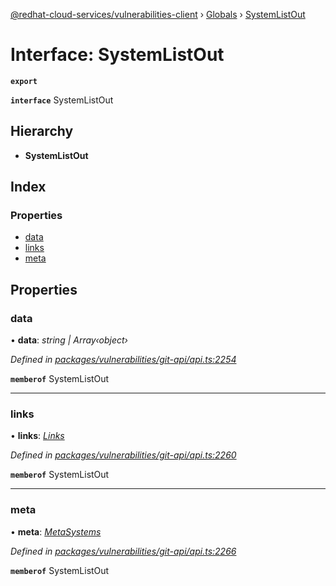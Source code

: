 [@redhat-cloud-services/vulnerabilities-client](../README.md) › [Globals](../globals.md) › [SystemListOut](systemlistout.md)

# Interface: SystemListOut

**`export`** 

**`interface`** SystemListOut

## Hierarchy

* **SystemListOut**

## Index

### Properties

* [data](systemlistout.md#data)
* [links](systemlistout.md#links)
* [meta](systemlistout.md#meta)

## Properties

###  data

• **data**: *string | Array‹object›*

*Defined in [packages/vulnerabilities/git-api/api.ts:2254](https://github.com/RedHatInsights/javascript-clients/blob/master/packages/vulnerabilities/git-api/api.ts#L2254)*

**`memberof`** SystemListOut

___

###  links

• **links**: *[Links](links.md)*

*Defined in [packages/vulnerabilities/git-api/api.ts:2260](https://github.com/RedHatInsights/javascript-clients/blob/master/packages/vulnerabilities/git-api/api.ts#L2260)*

**`memberof`** SystemListOut

___

###  meta

• **meta**: *[MetaSystems](metasystems.md)*

*Defined in [packages/vulnerabilities/git-api/api.ts:2266](https://github.com/RedHatInsights/javascript-clients/blob/master/packages/vulnerabilities/git-api/api.ts#L2266)*

**`memberof`** SystemListOut
